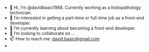 - 👋 Hi, I’m @davidbasic1988. Currently working as a histopathology technician.
- 👀 I’m interested in getting a part-time or full-time job as a front-end developer.
- 🌱 I’m currently learning about becoming a front-end developer.
- 💞️ I’m looking to collaborate on ...
- 📫 How to reach me: david.basic@gmail.com 
- 
<!---
davidbasic1988/davidbasic1988 is a ✨ special ✨ repository because its `README.md` (this file) appears on your GitHub profile.
You can click the Preview link to take a look at your changes.
--->

